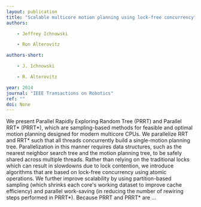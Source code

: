 ```yaml
---
layout: publication
title: "Scalable multicore motion planning using lock-free concurrency"
authors:

    - Jeffrey Ichnowski

    - Ron Alterovitz

authors-short:

    - J. Ichnowski

    - R. Alterovitz

year: 2014
journal: "IEEE Transactions on Robotics"
ref: ""
doi: None
---
```


We present Parallel Rapidly Exploring Random Tree (PRRT) and Parallel RRT* (PRRT*), which are sampling-based methods for feasible and optimal motion planning designed for modern multicore CPUs. We parallelize RRT and RRT* such that all threads concurrently build a single-motion planning tree. Parallelization in this manner requires data structures, such as the nearest neighbor search tree and the motion planning tree, to be safely shared across multiple threads. Rather than relying on the traditional locks which can result in slowdowns due to lock contention, we introduce algorithms that are based on lock-free concurrency using atomic operations. We further improve scalability by using partition-based sampling (which shrinks each core's working dataset to improve cache efficiency) and parallel work-saving (in reducing the number of rewiring steps performed in PRRT*). Because PRRT and PRRT* are …
    